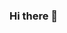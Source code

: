 ### Hi there 👋

<!--
**afolabikabir/afolabikabir** is a ✨ _special_ ✨ repository because its `README.md` (this file) appears on your GitHub profile.

Here are some ideas to get you started:

- 🔭 I’m currently working on google data analytics course adn microsoft 30daysoflearning
- 🌱 I’m currently learning data analytic tools like Excel, SQL and Tableau
- 👯 I’m looking to collaborate on data analytic project
- 🤔 I’m looking for help with resources to learn SQL and Power BI
- 💬 Ask me about ...
- 📫 How to reach me: ...
- 😄 Pronouns: ...
- ⚡ Fun fact: ...
-->
